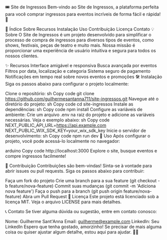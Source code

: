 🎟️ Site de Ingressos
Bem-vindo ao Site de Ingressos, a plataforma perfeita para você comprar ingressos para eventos incríveis de forma fácil e rápida! 🚀


📖 Índice
Sobre
Recursos
Instalação
Uso
Contribuição
Licença
Contato
💡 Sobre
O Site de Ingressos é um projeto desenvolvido para simplificar o processo de compra de ingressos para diversos tipos de eventos, como shows, festivais, peças de teatro e muito mais. Nossa missão é proporcionar uma experiência de usuário intuitiva e segura para todos os nossos clientes.

✨ Recursos
Interface amigável e responsiva
Busca avançada por eventos
Filtros por data, localização e categoria
Sistema seguro de pagamento
Notificações em tempo real sobre novos eventos e promoções
🛠️ Instalação
Siga os passos abaixo para configurar o projeto localmente:

Clone o repositório:
sh
Copy code
git clone https://github.com/guilhermesantanna711/site-ingressos.git
Navegue até o diretório do projeto:
sh
Copy code
cd site-ingressos
Instale as dependências:
sh
Copy code
npm install
Configure as variáveis de ambiente:
Crie um arquivo .env na raiz do projeto e adicione as variáveis necessárias. Veja o exemplo abaixo:
sh
Copy code
NEXT_PUBLIC_API_URL=https://api.example.com
NEXT_PUBLIC_WIX_SDK_KEY=your_wix_sdk_key
Inicie o servidor de desenvolvimento:
sh
Copy code
npm run dev
🚀 Uso
Após configurar o projeto, você pode acessá-lo localmente no navegador:

arduino
Copy code
http://localhost:3000
Explore o site, busque eventos e compre ingressos facilmente!

🤝 Contribuição
Contribuições são bem-vindas! Sinta-se à vontade para abrir issues ou pull requests. Siga os passos abaixo para contribuir:

Faça um fork do projeto
Crie uma branch para a sua feature (git checkout -b feature/nova-feature)
Commit suas mudanças (git commit -m 'Adiciona nova feature')
Faça o push para a branch (git push origin feature/nova-feature)
Abra um Pull Request
📄 Licença
Este projeto está licenciado sob a licença MIT. Veja o arquivo LICENSE para mais detalhes.

📞 Contato
Se tiver alguma dúvida ou sugestão, entre em contato conosco:

Nome: Guilherme Sant'Anna
Email: guilherme@example.com
LinkedIn: Seu LinkedIn
Espero que tenha gostado, amorzinho! Se precisar de mais alguma coisa ou quiser ajustar algum detalhe, estou aqui para ajudar. 💖😊
